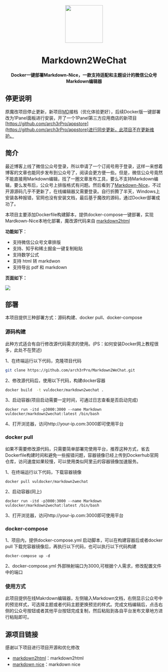 <div align="center">
<a>
<img width="120" src="./logo.png"/>
</a>
</div>
<h1 align="center">Markdown2WeChat</h1>

<p align="center"><b>Docker一键部署Markdown-Nice，一款支持适配和主题设计的微信公众号Markdown编辑器</b></p>

## 停更说明

原魔改项目停止更新，新项目[MD](https://github.com/doocs/md)接档（优化体验更好），后续Docker版一键部署改为1Panel面板进行安装，开了一个1Panel第三方应用商店的新项目[https://github.com/arch3rPro/appstore](https://github.com/arch3rPro/appstore)进行同步更新，此项目不在更新维护。

## 简介

最近博客上线了微信公众号登录，所以申请了一个订阅号用于登录，这样一来想着博客的文章也能同步发布到公众号了，阅读会更方便一些。但是，微信公众号竟然不能直接用Markdown编辑，找了一圈文章发布工具，要么不支持Markdown编辑，要么发布后，公众号上排版格式有问题。然后看到了[Markdown-Nice](https://editor.mdnice.com/)，不过开源源码几乎不更新了，在线编辑器又需要登录。自行折腾了半天，Windows上安装各种报错，官网也没有安装文档，最后基于魔改的源码，通过Docker部署成功了。

本项目主要添加Dockerfile构建脚本，提供docker-compose一键部署，实现Mardkown-Nice本地化部署，魔改源代码来自 [markdown2html](https://github.com/shenweiyan/Markdown2Html)

**功能如下**：

- 支持微信公众号文章排版
- 支持、知乎和稀土掘金一键复制粘贴
- 支持数学公式
- 支持 html 转 markdwon
- 支持导出 pdf 和 markdown

**页面如下：**

![](./markdown2wechat.png)

## 部署

本项目提供三种部署方式：源码构建、docker pull、docker-compose

### 源码构建

此种方式适合有自行修改源代码需求的使用。(PS：如何安装Docker网上教程很多，此处不在赘述)

1、在终端运行以下代码，克隆项目代码

```bash
git clone https://github.com/arch3rPro/Markdown2WeChat.git
```

2、修改源代码后，使用以下代码，构建docker容器

```bash
docker build  -t vuldocker/markdown2wechat .
```

3、启动容器(项目启动需要一定时间，可通过日志查看是否启动完成)

```
docker run -itd -p3000:3000 --name Markdown vuldocker/markdown2wechat:latest /bin/bash
```

4、打开浏览器，访问http://your-ip.com:3000即可使用平台

### docker pull

如果不需要修改源代码，只需要简单部署完使用平台，推荐这种方式，省去Dockerfile构建时间和避免一些报错问题，容器镜像已经上传到Dockerhub官网仓库，访问速度如果较慢，可以使用类似阿里云的容器镜像加速服务。

1、在终端运行以下代码，下载容器镜像

```
docker pull vuldocker/markdown2wechat
```

2、启动容器(同上)

```
docker run -itd -p3000:3000 --name Markdown vuldocker/markdown2wechat:latest /bin/bash
```

3、打开浏览器，访问http://your-ip.com:3000即可使用平台

### docker-compose

1、项目内，提供docker-compose.yml 启动脚本，可以在构建容器后或者docker pull 下载完容器镜像后，再执行以下代码，也可以执行以下代码构建

```
docker-compose up -d
```

2、docker-compose.yml 外部映射端口为3000,可根据个人需求，修改配置文件中的端口

### 使用方式

此项目提供在线Makrdown编辑器，左侧输入Markdown文档，右侧显示公众号中的预览样式，可选择主题或者代码主题更换预览的样式。完成文档编辑后，点击右侧的公众号按钮或者其他平台按钮完成复制，然后粘贴到各自平台发布文章地方进行粘贴即可。

## 源项目链接

感谢以下项目进行项目开源和优化修改

- [markdown2html](https://github.com/shenweiyan/Markdown2Html)：markdown2html
- [markdown nice](https://mdnice.com/)：markdown nice
